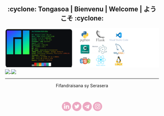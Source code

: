 
<div class="border rounded-2 mb-2">
  
  <h2 align="center">:cyclone: Tongasoa | Bienvenu | Welcome | ようこそ :cyclone:</h2>
  
  <img src="https://github.com/rootkit7628/rootkit7628/blob/main/img/tools.png" >
</div>

<a href="https://github.com/rootkit7628?tab=repositories">
  <img align="center" src="https://github-readme-stats.vercel.app/api?username=rootkit7628&show_icons=true&line_height=27&locale=en&include_all_commits=true&count_private=true&card_width=350&custom_title=Ny%20santontan'isa%20ato%20@%20GITHUB&theme=gotham" />
</a>
<a href="https://github.com/rootkit7628?tab=repositories">
  <img align="center" src="https://github-readme-stats.vercel.app/api/top-langs/?username=rootkit7628&langs_count=10&custom_title=Langage%20manavanana&hide=css,html,less,scss&card_width=300&theme=prussian" />
</a>

<hr>      
<p align=center>
  Fifandraisana sy Serasera
</p>
<br>

<p align=center>
  <a href="#"><img margin-right=20 height=30 width=30 src="https://github.com/Mahalinoro/Mahalinoro/blob/master/assets/linkedin.png"></a>
  <a href="#"><img height=30 width=30 src="https://github.com/Mahalinoro/Mahalinoro/blob/master/assets/twitter.png"></a>
  <a><img height=30 width=30 src="https://github.com/Mahalinoro/Mahalinoro/blob/master/assets/telegram.png"></a>
  <a href="#/"><img height=30 width=30 src="https://github.com/Mahalinoro/Mahalinoro/blob/master/assets/instagram.png"></a>
</p>

